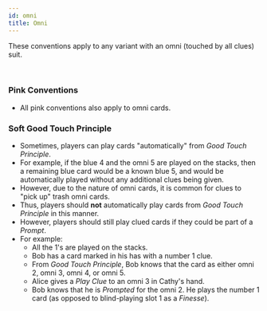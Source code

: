 ```yaml
---
id: omni
title: Omni
---
```


These conventions apply to any variant with an omni (touched by all clues) suit.

<br />

### Pink Conventions

- All pink conventions also apply to omni cards.

### Soft Good Touch Principle

- Sometimes, players can play cards "automatically" from *Good Touch Principle*.
- For example, if the blue 4 and the omni 5 are played on the stacks, then a remaining blue card would be a known blue 5, and would be automatically played without any additional clues being given.
- However, due to the nature of omni cards, it is common for clues to "pick up" trash omni cards.
- Thus, players should **not** automatically play cards from *Good Touch Principle* in this manner.
- However, players should still play clued cards if they could be part of a *Prompt*.
- For example:
  - All the 1's are played on the stacks.
  - Bob has a card marked in his has with a number 1 clue.
  - From *Good Touch Principle*, Bob knows that the card as either omni 2, omni 3, omni 4, or omni 5.
  - Alice gives a *Play Clue* to an omni 3 in Cathy's hand.
  - Bob knows that he is *Prompted* for the omni 2. He plays the number 1 card (as opposed to blind-playing slot 1 as a *Finesse*).
